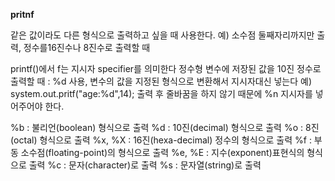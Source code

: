 **pritnf**

같은 값이라도 다른 형식으로 출력하고 싶을 때 사용한다.
예) 소수점 둘째자리까지만 출력, 정수를16진수나 8진수로 출력할 때

printf()에서 f는 지시자 specifier를 의미한다
정수형 변수에 저장된 값을 10진 정수로 출력할 때 : %d 사용, 변수의 값을 지정된 형식으로 변환해서 지시자대신 넣는다
예) system.out.pritf("age:%d",14);
출력 후 줄바꿈을 하지 않기 때문에 %n 지시자를 넣어주어야 한다.

%b : 불리언(boolean) 형식으로 출력
%d : 10진(decimal) 형식으로 출력
%o : 8진(octal) 형식으로 출력
%x, %X : 16진(hexa-decimal) 정수의 형식으로 출력
%f : 부동 소수점(floating-point)의 형식으로 출력
%e, %E : 지수(exponent)표현식의 형식으로 출력
%c : 문자(character)로 출력
%s : 문자열(string)로 출력
